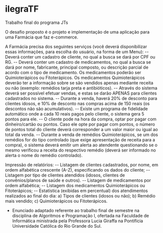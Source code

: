 # ilegraTF
Trabalho final do programa JTs

O desafio proposto é o projeto e implementação de uma aplicação para uma Farmácia que faz e-commerce.

A Farmácia precisa dos seguintes serviços (você deverá disponibilizar essas informações, para escolha do usuário, na forma de um Menu):
 -- Deverá conter um cadastro de cliente, no qual a busca se dará por CPF ou RG.
 -- Deverá conter um cadastro de medicamentos, no qual a busca se dará por nome, fabricante, principal composto, ou descrição parcial de acordo com o tipo de medicamento. Os medicamentos poderão ser Quimioterápicos ou Fitoterápicos. Os medicamentos Quimioterápicos deverão ter a informação sobre se são vendidos apenas mediante receita ou não (exemplo: remédios tarja preta e antibióticos).
 -- Através do sistema deverá ser possível efetuar vendas, e estas se darão APENAS para clientes cadastrados no sistema.
 -- Durante a venda, haverá 20% de desconto para clientes idosos, e 10% de desconto nas compras acima de 150 reais (os descontos não são
acumulativos).
 -- Existe um programa de fidelidade automático onde a cada 10 reais pagos pelo cliente, o sistema gera 5 pontos para ele.
 -- O cliente pode na hora da compra, optar por pagar com dinheiro/cartão ou pontos. Caso ele opte por pagar com pontos, o número de pontos total do cliente deverá corresponder a um valor maior ou igual ao total da venda.
 -- Durante a venda de remédios Quimioterápicos, se um dos remédios for do tipo controlado (que exige apresentação de receita para a compra), o sistema deverá emitir um alerta ao atendente questionando se o mesmo verificou a receita do respectivo remédio (deverá ser informado no alerta o nome do remédio controlado).

Impressão de relatórios:
-- Listagem de clientes cadastrados, por nome, em ordem alfabética crescente (A-Z), especificando os dados do cliente;
-- Listagem por tipo de clientes atendidos (idosos, clientes de convênios/planos de saúde e outros).
-- Listagem de medicamentos por ordem alfabética;
-- Listagem dos medicamentos Quimioterápicos ou Fitoterápicos;
-- Estatística (exibidas em percentual) dos atendimentos realizados ao final do dia:
   a) Tipos de clientes (idosos ou não);
   b) Remédio mais vendido;
   c) Quimioterápicos ou Fitoterápicos.
   
- Enunciado adaptado referente ao trabalho final de semestre na disciplina de Algoritmos e Programação I, ofertada na Faculdade de Informática ministrada pela Professora Lucia Giraffa na Pontifícia Universidade Católica do Rio Grande do Sul.

